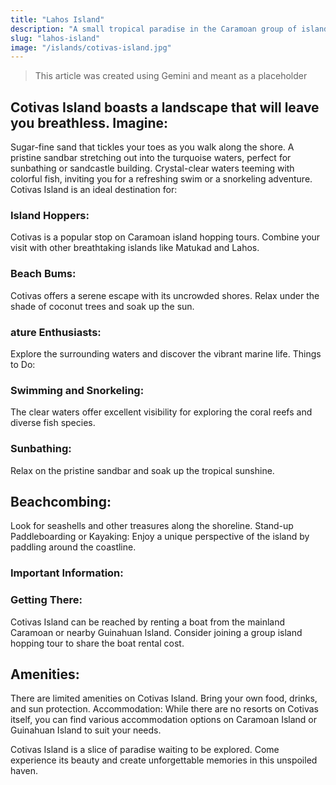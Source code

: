 ```yaml
---
title: "Lahos Island"
description: "A small tropical paradise in the Caramoan group of islands"
slug: "lahos-island"
image: "/islands/cotivas-island.jpg"
---
```


> This article was created using Gemini and meant as a placeholder

## Cotivas Island boasts a landscape that will leave you breathless. Imagine:

Sugar-fine sand that tickles your toes as you walk along the shore.
A pristine sandbar stretching out into the turquoise waters, perfect for sunbathing or sandcastle building.
Crystal-clear waters teeming with colorful fish, inviting you for a refreshing swim or a snorkeling adventure.
Cotivas Island is an ideal destination for:

### Island Hoppers: 
Cotivas is a popular stop on Caramoan island hopping tours. Combine your visit with other breathtaking islands like Matukad and Lahos.

### Beach Bums: 
Cotivas offers a serene escape with its uncrowded shores. Relax under the shade of coconut trees and soak up the sun.

### ature Enthusiasts: 
Explore the surrounding waters and discover the vibrant marine life.
Things to Do:

### Swimming and Snorkeling: 
The clear waters offer excellent visibility for exploring the coral reefs and diverse fish species.

### Sunbathing: 
Relax on the pristine sandbar and soak up the tropical sunshine.

## Beachcombing: 
Look for seashells and other treasures along the shoreline.
Stand-up Paddleboarding or Kayaking: Enjoy a unique perspective of the island by paddling around the coastline.

### Important Information:

### Getting There: 
Cotivas Island can be reached by renting a boat from the mainland Caramoan or nearby Guinahuan Island. Consider joining a group island hopping tour to share the boat rental cost.

## Amenities: 
There are limited amenities on Cotivas Island. Bring your own food, drinks, and sun protection.
Accommodation: While there are no resorts on Cotivas itself, you can find various accommodation options on Caramoan Island or Guinahuan Island to suit your needs.

Cotivas Island is a slice of paradise waiting to be explored.  Come experience its beauty and create unforgettable memories in this unspoiled haven.